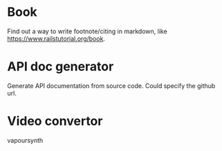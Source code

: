 # Book

Find out a way to write footnote/citing in markdown, like
<https://www.railstutorial.org/book>.


# API doc generator

Generate API documentation from source code.
Could specify the github url.


# Video convertor

vapoursynth
